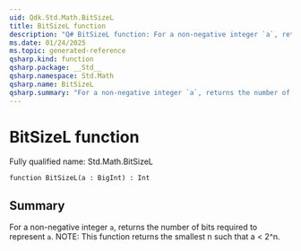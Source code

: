 ```yaml
---
uid: Qdk.Std.Math.BitSizeL
title: BitSizeL function
description: "Q# BitSizeL function: For a non-negative integer `a`, returns the number of bits required to represent `a`. NOTE: This function returns the smallest n such that a < 2^n."
ms.date: 01/24/2025
ms.topic: generated-reference
qsharp.kind: function
qsharp.package: __Std__
qsharp.namespace: Std.Math
qsharp.name: BitSizeL
qsharp.summary: "For a non-negative integer `a`, returns the number of bits required to represent `a`. NOTE: This function returns the smallest n such that a < 2^n."
---
```


# BitSizeL function

Fully qualified name: Std.Math.BitSizeL

```qsharp
function BitSizeL(a : BigInt) : Int
```

## Summary
For a non-negative integer `a`, returns the number of bits required to represent `a`.
NOTE: This function returns the smallest n such that a < 2^n.
